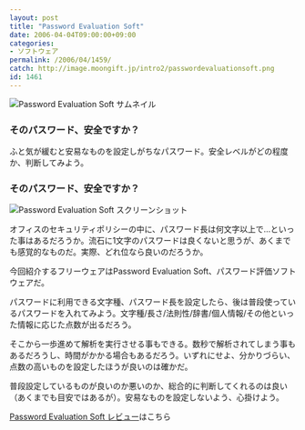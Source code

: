 ```yaml
---
layout: post
title: "Password Evaluation Soft"
date: 2006-04-04T09:00:00+09:00
categories:
- ソフトウェア
permalink: /2006/04/1459/
catch: http://image.moongift.jp/intro2/passwordevaluationsoft.png
id: 1461
---
```

 ![Password Evaluation Soft サムネイル](http://image.moongift.jp/intro2/passwordevaluationsoft.t.png "Password Evaluation Soft サムネイル")
  

### そのパスワード、安全ですか？
  
ふと気が緩むと安易なものを設定しがちなパスワード。安全レベルがどの程度か、判断してみよう。  
<!--more-->  

### そのパスワード、安全ですか？
  

![Password Evaluation Soft スクリーンショット](http://image.moongift.jp/intro2/passwordevaluationsoft.png "Password Evaluation Soft スクリーンショット")

  

オフィスのセキュリティポリシーの中に、パスワード長は何文字以上で…といった事はあるだろうか。流石に1文字のパスワードは良くないと思うが、あくまでも感覚的なものだ。実際、どれ位なら良いのだろうか。

  

今回紹介するフリーウェアはPassword Evaluation Soft、パスワード評価ソフトウェアだ。

  

パスワードに利用できる文字種、パスワード長を設定したら、後は普段使っているパスワードを入れてみよう。文字種/長さ/法則性/辞書/個人情報/その他といった情報に応じた点数が出るだろう。

  

そこから一歩進めて解析を実行させる事もできる。数秒で解析されてしまう事もあるだろうし、時間がかかる場合もあるだろう。いずれにせよ、分かりづらい、点数の高いものを設定したほうが良いのは確かだ。

  

普段設定しているものが良いのか悪いのか、総合的に判断してくれるのは良い（あくまでも目安ではあるが）。安易なものを設定しないよう、心掛けよう。

  

[Password Evaluation Soft レビュー](http://fw.moongift.jp/review/i-1464.html)はこちら

